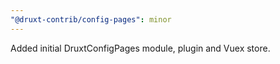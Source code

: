 ```yaml
---
"@druxt-contrib/config-pages": minor
---
```


Added initial DruxtConfigPages module, plugin and Vuex store.
